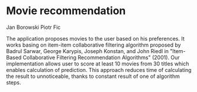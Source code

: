 # Movie recommendation
Jan Borowski Piotr Fic

The application proposes movies to the user based on his preferences.
It works basing on item-item collaborative filtering algorithm proposed by Badrul Sarwar, George Karypis, Joseph Konstan, and John Riedl in "Item-Based Collaborative Filtering Recommendation Algorithms" (2001).
Our implementation allows user to score at least 10 movies from 30 titles which enables calculation of prediction.
This approach reduces time of calculating the result to unnoticeable, thanks to constant result of one of algorithm steps.
